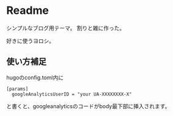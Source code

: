# Readme
シンプルなブログ用テーマ。
割りと雑に作った。

好きに使うヨロシ。

## 使い方補足
hugoのconfig.toml内に
```
[params]
  googleAnalyticsUserID = "your UA-XXXXXXXX-X"
```

と書くと、googleanalyticsのコードがbody最下部に挿入されます。
